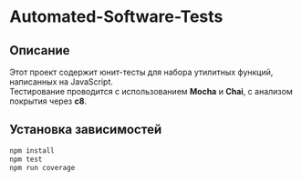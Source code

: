 # Automated-Software-Tests

## Описание
Этот проект содержит юнит-тесты для набора утилитных функций, написанных на JavaScript.  
Тестирование проводится с использованием **Mocha** и **Chai**, с анализом покрытия через **c8**.

## Установка зависимостей
```bash
npm install
npm test       
npm run coverage  